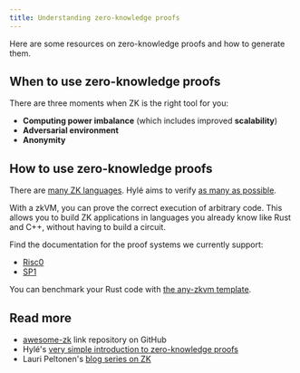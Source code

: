 ```yaml
---
title: Understanding zero-knowledge proofs
---
```


Here are some resources on zero-knowledge proofs and how to generate them.

## When to use zero-knowledge proofs

There are three moments when ZK is the right tool for you:

- **Computing power imbalance** (which includes improved **scalability**)
- **Adversarial environment**
- **Anonymity**

## How to use zero-knowledge proofs

There are [many ZK languages](https://github.com/microbecode/zk-languages). Hylé aims to verify [as many as possible](../developers/general-doc/supported-proving-schemes.md).

With a zkVM, you can prove the correct execution of arbitrary code. This allows you to build ZK applications in languages you already know like Rust and C++, without having to build a circuit.

Find the documentation for the proof systems we currently support:

- [Risc0](https://risc0.com/docs/)
- [SP1](https://docs.succinct.xyz/)

You can benchmark your Rust code with [the any-zkvm template](https://github.com/MatteoMer/any-zkvm).

## Read more

- [awesome-zk](https://github.com/ventali/awesome-zk?tab=readme-ov-file) link repository on GitHub
- Hylé's [very simple introduction to zero-knowledge proofs](https://blog.hyle.eu/a-simple-introduction-to-zero-knowledge-proofs-zkp/)
- Lauri Peltonen's [blog series on ZK](https://medium.com/@laurippeltonen)
